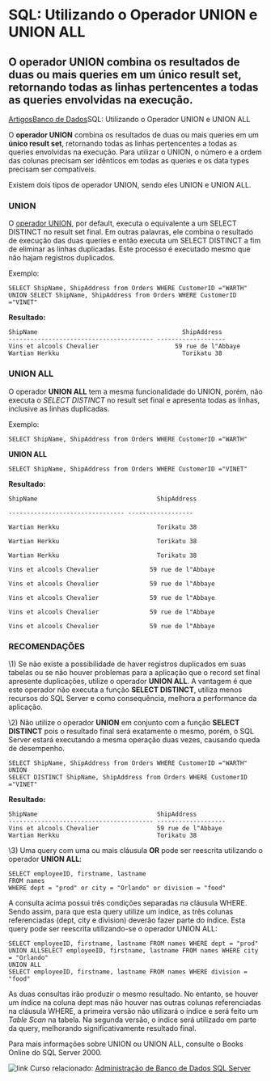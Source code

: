 # SQL: Utilizando o Operador UNION e UNION ALL

## O operador UNION combina os resultados de duas ou mais queries em um único result set, retornando todas as linhas pertencentes a todas as queries envolvidas na execução.

[Artigos](https://www.devmedia.com.br/artigos/)[Banco de Dados](https://www.devmedia.com.br/artigos/banco-de-dados)SQL: Utilizando o Operador UNION e UNION ALL

O **operador UNION** combina os resultados de duas ou mais queries em um **único result set**, retornando todas as linhas pertencentes a todas as queries envolvidas na execução. Para utilizar o UNION, o número e a ordem das colunas precisam ser idênticos em todas as queries e os data types precisam ser compatíveis.

Existem dois tipos de operador UNION, sendo eles UNION e UNION ALL.

### **UNION**

O [operador UNION](http://www.devmedia.com.br/produto-cartesiano-e-union-no-oracle/24590), por default, executa o equivalente a um SELECT DISTINCT no result set final. Em outras palavras, ele combina o resultado de execução das duas queries e então executa um SELECT DISTINCT a fim de eliminar as linhas duplicadas. Este processo é executado mesmo que não hajam registros duplicados.

Exemplo:

```
SELECT ShipName, ShipAddress from Orders WHERE CustomerID ="WARTH" UNION SELECT ShipName, ShipAddress from Orders WHERE CustomerID ="VINET"
```

**Resultado:**

```
ShipName                                        ShipAddress
---------------------------------------- -------------------
Vins et alcools Chevalier                     59 rue de l"Abbaye
Wartian Herkku                                  Torikatu 38
```



### **UNION ALL**

O operador **UNION ALL** tem a mesma funcionalidade do UNION, porém, não executa o *SELECT DISTINCT* no result set final e apresenta todas as linhas, inclusive as linhas duplicadas.

Exemplo:

```
SELECT ShipName, ShipAddress from Orders WHERE CustomerID ="WARTH"
```

**UNION ALL**

```
SELECT ShipName, ShipAddress from Orders WHERE CustomerID ="VINET"
```

**Resultado:**

```
ShipName                                 ShipAddress

-------------------------------- ------------------

Wartian Herkku                           Torikatu 38

Wartian Herkku                           Torikatu 38

Wartian Herkku                           Torikatu 38

Vins et alcools Chevalier              59 rue de l"Abbaye

Vins et alcools Chevalier              59 rue de l"Abbaye

Vins et alcools Chevalier              59 rue de l"Abbaye

Vins et alcools Chevalier              59 rue de l"Abbaye

Vins et alcools Chevalier              59 rue de l"Abbaye
```



### **RECOMENDAÇÕES**

\1) Se não existe a possibilidade de haver registros duplicados em suas tabelas ou se não houver problemas para a aplicação que o record set final apresente duplicações, utilize o operador **UNION ALL**. A vantagem é que este operador não executa a função **SELECT DISTINCT**, utiliza menos recursos do SQL Server e como consequência, melhora a performance da aplicação.

\2) Não utilize o operador **UNION** em conjunto com a função **SELECT DISTINCT** pois o resultado final será exatamente o mesmo, porém, o SQL Server estará executando a mesma operação duas vezes, causando queda de desempenho.

```
SELECT ShipName, ShipAddress from Orders WHERE CustomerID ="WARTH"
UNION
SELECT DISTINCT ShipName, ShipAddress from Orders WHERE CustomerID ="VINET"
```

**Resultado:**

```
ShipName                                 ShipAddress
---------------------------------------- -------------------
Vins et alcools Chevalier                59 rue de l"Abbaye
Wartian Herkku                           Torikatu 38
```

\3) Uma query com uma ou mais cláusula **OR** pode ser reescrita utilizando o operador **UNION ALL**:

```
SELECT employeeID, firstname, lastname
FROM names
WHERE dept = "prod" or city = "Orlando" or division = "food"
```

A consulta acima possui três condições separadas na cláusula WHERE. Sendo assim, para que esta query utilize um indice, as três colunas referenciadas (dept, city e division) deverão fazer parte do índice. Esta query pode ser reescrita utilizando-se o operador UNION ALL:



```
SELECT employeeID, firstname, lastname FROM names WHERE dept = "prod"
UNION ALLSELECT employeeID, firstname, lastname FROM names WHERE city = "Orlando"
UNION ALL
SELECT employeeID, firstname, lastname FROM names WHERE division = "food"
```



As duas consultas irão produzir o mesmo resultado. No entanto, se houver um índice na coluna dept mas não houver nas outras colunas referenciadas na cláusula WHERE, a primeira versão não utilizará o índice e será feito um *Table Scan* na tabela. Na segunda versão, o índice será utilizado em parte da query, melhorando significativamente resultado final.

Para mais informações sobre UNION ou UNION ALL, consulte o Books Online do SQL Server 2000.

![link](https://www.devmedia.com.br/layout/icon/link-button.png) Curso relacionado: [Administração de Banco de Dados SQL Server](http://www.devmedia.com.br/curso/curso-de-administracao-de-banco-de-dados-com-sql-server/406)